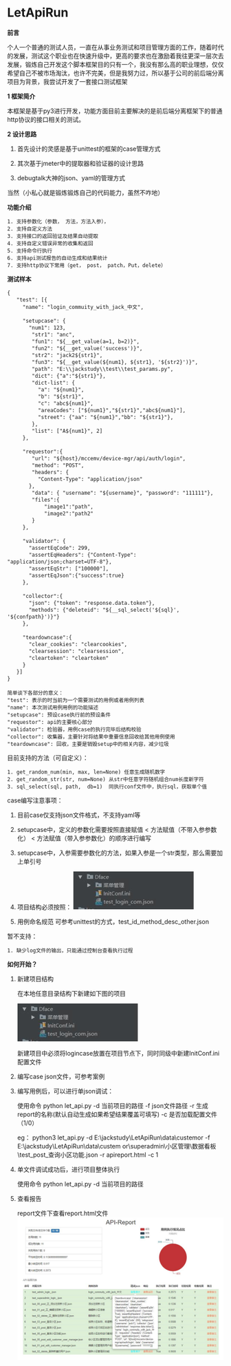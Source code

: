 # LetApiRun

**前言**

个人一个普通的测试人员，一直在从事业务测试和项目管理方面的工作，随着时代的发展，测试这个职业也在快速升级中，更高的要求也在激励着我往更深一层次去发展，锻炼自己开发这个脚本框架目的只有一个，我没有那么高的职业理想，仅仅希望自己不被市场淘汰，也许不完美，但是我努力过，所以基于公司的前后端分离项目为背景，我尝试开发了一套接口测试框架
 
**1 框架简介**
 
本框架是基于py3进行开发，功能方面目前主要解决的是前后端分离框架下的普通http协议的接口相关的测试。
    
**2 设计思路**
 
1. 首先设计的灵感是基于unittest的框架的case管理方式

2. 其次基于jmeter中的提取器和验证器的设计思路

3. debugtalk大神的json、yaml的管理方式

当然（小私心就是锻炼锻炼自己的代码能力，虽然不咋地）

**功能介绍**

    1. 支持参数化（参数， 方法，方法入参），
    2. 支持自定义方法
    3. 支持接口的返回验证及结果自动提取
    4. 支持自定义错误异常的收集和返回
    5. 支持命令行执行
    6. 支持api测试报告的自动生成和结果统计
    7. 支持http协议下常用（get， post， patch，Put，delete）

**测试样本**
```
{
   "test": [{
     "name": "login_commuity_with_jack_中文",

     "setupcase": {
       "num1": 123,
        "str1": "anc",
        "fun1": "${__get_value(a=1, b=2)}",
        "fun2": "${__get_value('success')}",
        "str2": "jack2${str1}",
        "fun3": "${__get_value(${num1}, ${str1}, '${str2}')}",
        "path": "E:\\jackstudy\\test\\test_params.py",
        "dict": {"a":"${str1}"},
        "dict-list": {
          "a": "${num1}",
          "b": "${str1}",
          "c": "abc${num1}",
          "areaCodes": ["${num1}","${str1}","abc${num1}"],
          "street": {"aa": "${num1}","bb": "${str1}"},
        },
        "list": ["A${num1}", 2]
     },

     "requestor":{
        "url": "${host}/mccemv/device-mgr/api/auth/login",
        "method": "POST",
        "headers": {
          "Content-Type": "application/json"
       },
        "data": { "username": "${username}", "password": "111111"},
        "files":{
            "image1":"path",
            "image2":"path2"
        }
     },

     "validator": {
       "assertEqCode": 299,
       "assertEqHeaders": {"Content-Type": "application/json;charset=UTF-8"},
       "assertEqStr": ["100000"],
       "assertEqJson":{"success":true}
     },

     "collector":{
       "json": {"token": "response.data.token"},
       "methods": {"deleteid": "${__sql_select('${sql}', '${confpath}')}"}
     },

     "teardowncase":{
       "clear_cookies": "clearcookies",
       "clearsession": "clearsession",
       "cleartoken": "cleartoken"
     }
   }]
}

简单谈下各部分的意义：
"test": 表示的时当前为一个需要测试的用例或者用例列表
"name": 本次测试用例用例的功能描述
"setupcase": 预设case执行前的预设条件
"requestor": api的主要核心部分
"validator": 检验器，用例case的执行完毕后结构校验
"collector": 收集器，主要针对将结果中重要信息回收给其他用例使用
"teardowncase": 回收，主要是销毁setup中的相关内容，减少垃圾
```
目前支持的方法（可自定义）：
      
    1. get_random_num(min, max, len=None) 任意生成随机数字
    2. get_random_str(str, num=None) 从str中任意字符随机组合num长度新字符
    3. sql_select(sql, path,  db=1)  同执行conf文件中，执行sql，获取单个值

case编写注意事项：

1. 目前case仅支持json文件格式，不支持yaml等

2. setupcase中，定义的参数化需要按照直接赋值 < 方法赋值（不带入参参数化） < 方法赋值（带入参参数化）的顺序进行编写

3. setupcase中，入参需要参数化的方法，如果入参是一个str类型，那么需要加上单引号

4. 项目结构必须按照：
    ![Image 项目结构](./templeate/static/QQ截图20190917101143.jpg)

5. 用例命名规范 可参考unittest的方式，test_id_method_desc_other.json

暂不支持：

```
1. 缺少log文件的输出，只能通过控制台查看执行过程
```

**如何开始？**

1. 新建项目结构

    在本地任意目录结构下新建如下图的项目
    
    ![Image 项目结构](./templeate/static/QQ截图20190917101143.jpg)
    
    新建项目中必须将logincase放置在项目节点下，同时同级中新建InitConf.ini配置文件

2. 编写case json文件，可参考案例

3. 编写用例后，可以进行单json调试：

    使用命令 python let_api.py -d 当前项目的路径 -f json文件路径 -r 生成report的名称(默认自动生成如果希望结果覆盖可填写) -c 是否加载配置文件（1/0）
    
    eg： python3 let_api.py -d E:\jackstudy\LetApiRun\data\custemor -f E:\jackstudy\LetApiRun\data\custem
or\superadmin\小区管理\数据看板\test_post_查询小区功能.json -r apireport.html -c 1


4. 单文件调试成功后，进行项目整体执行

    使用命令 python let_api.py -d 当前项目的路径
    
5. 查看报告
    
    report文件下查看report.html文件
    ![Image 项目结构](./templeate/static/report.jpg)